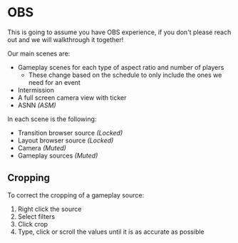 # OBS

This is going to assume you have OBS experience, if you don't please reach out and we will walkthrough it together!

Our main scenes are:

- Gameplay scenes for each type of aspect ratio and number of players
  - These change based on the schedule to only include the ones we need for an event
- Intermission
- A full screen camera view with ticker
- ASNN *(ASM)*

In each scene is the following:

- Transition browser source *(Locked)*
- Layout browser source *(Locked)*
- Camera *(Muted)*
- Gameplay sources *(Muted)*

## Cropping

To correct the cropping of a gameplay source:

1. Right click the source
2. Select filters
3. Click crop
4. Type, click or scroll the values until it is as accurate as possible
